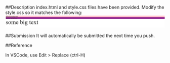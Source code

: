 ##Description
index.html and style.css files have been provided. Modify the style.css so it matches the following:
![goal](screenshot.png)

##Submission
It will automatically be submitted the next time you push.

##Reference

In VSCode, use Edit > Replace (ctrl-H)

